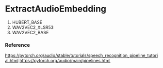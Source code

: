 # ExtractAudioEmbedding

1. HUBERT_BASE
2. WAV2VEC2_XLSR53
3. WAV2VEC2_BASE


### Reference
https://pytorch.org/audio/stable/tutorials/speech_recognition_pipeline_tutorial.html
https://pytorch.org/audio/main/pipelines.html
